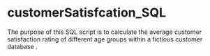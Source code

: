 # customerSatisfcation_SQL
The purpose of this SQL script is to calculate the average customer satisfaction rating of different age groups within a fictious customer database .
